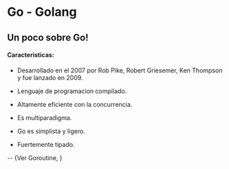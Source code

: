
# Go - Golang

## Un poco sobre Go!

#### Caracteristicas:


- Desarrollado en el 2007 por Rob Pike, Robert Griesemer, Ken Thompson y fue lanzado en 2009.

- Lenguaje de programacion compilado. 
- Altamente eficiente con la concurrencia.
- Es multiparadigma.
- Go es simplista y ligero.
- Fuertemente tipado.


-- {Ver Goroutine, }